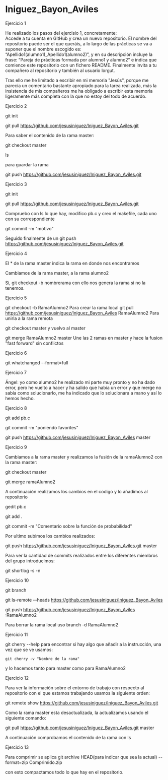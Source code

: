 # Iniguez_Bayon_Aviles
Ejercicio 1

He realizado los pasos del ejercisio 1, concretamente:  
Accede a tu cuenta en GitHub y crea un nuevo repositorio. El nombre del repositorio puede ser  el  que  queráis,  a  lo  largo  de  las  prácticas  se  va  a  suponer  que  el  nombre  escogido es: “Apellido1(alumno1)_Apellido1(alumno2)”,  y  en  su  descripción  incluye  la  frase: 
“Pareja de prácticas  formada  por alumno1 y alumno2” e indica que  comience este repositorio  con  un fichero  README.  Finalmente invita  a tu  compañero  al  repositorio  y  también  al  usuario lorgut.

Tras ello me he limitado a escribir en mi memoria "Jesús", porque me parecía un comentario bastante apropiado para la tarea realizada, más la insistencia de mis compañeros me ha obligado a escribir esta memoria ligeramente más completa con la que no estoy del todo de acuerdo.

Ejercicio 2

git init

git pull https://github.com/jesusiniguez/Iniguez_Bayon_Aviles.git

Para saber el contenido de la rama master:

git checkout master

ls 

para guardar la rama

git push https://github.com/jesusiniguez/Iniguez_Bayon_Aviles.git


Ejercicio 3


git init

git pull https://github.com/jesusiniguez/Iniguez_Bayon_Aviles.git

Compruebo con ls lo que hay, modifico pb.c y creo el makefile, cada uno con su correspondiente

git commit -m "motivo" 

Seguido finalmente de un git push https://github.com/jesusiniguez/Iniguez_Bayon_Aviles.git

Ejercicio 4

El * de la rama master indica la rama en donde nos encontramos

Cambiamos de la rama master, a la rama alumno2

Si, git checkout -b nombrerama con ello nos genera la rama si no la tenemos.

Ejercicio 5

git checkout -b RamaAlumno2 Para crear la rama local
git pull https://github.com/jesusiniguez/Iniguez_Bayon_Aviles RamaAlumno2 Para unirla a la rama remota

git checkout master y vuelvo al master

git merge RamaAlumno2 master Une las 2 ramas en master y hace la fusion "fast forward" sin conflictos

Ejercicio 6

git whatchanged --format=full

Ejercicio 7

Ángel: yo como alumno2 he realizado mi parte muy pronto y no ha dado error, pero he vuelto a hacer y ha salido que había un error y que merge no sabía como solucionarlo, me ha indicado que lo solucionara a mano y así lo hemos hecho.

Ejercicio 8

git add pb.c 

git commit -m "poniendo favorites"

git push https://github.com/jesusiniguez/Iniguez_Bayon_Aviles master

Ejercicio 9

Cambiamos a la rama master y realizamos la fusión de la ramaAlumno2 con la rama master:

git checkout master

git merge ramaAlumno2

A continuación realizamos los cambios en el codigo y lo añadimos al repositorio

gedit pb.c

git add . 

git commit -m "Comentario sobre la función de probabilidad"

Por ultimo subimos los cambios realizados:

git push https://github.com/jesusiniguez/Iniguez_Bayon_Aviles.git master

Para ver la cantidad de commits realizados entre los diferentes miembros del grupo introducimos:

git shortlog -s -n

Ejercicio 10

git branch

git ls-remote --heads https://github.com/jesusiniguez/Iniguez_Bayon_Aviles

git push https://github.com/jesusiniguez/Iniguez_Bayon_Aviles :RamaAlumno2

Para borrar la rama local uso branch -d RamaAlumno2

Ejercicio 11

git cherry --help para encontrar si hay algo que añadir a la instrucción, una vez que se ve usamos:

	git cherry -v "Nombre de la rama"

y lo hacemos tanto para master como para RamaAlumno2

Ejercicio 12

Para ver la información sobre el entorno de trabajo con respecto al repositorio con el que estamos trabajando usamos la siguiente orden:

git remote show https://github.com/jesusiniguez/Iniguez_Bayon_Aviles.git

Como la rama master esta desactualizada, la actualizamos usando el siguiente comando:

git pull https://github.com/jesusiniguez/Iniguez_Bayon_Aviles.git master

A continuación comprobamos el contenido de la rama con ls

Ejercicio 13

Para comprimir se aplica git archive HEAD(para indicar que sea la actual) --format=zip Comprimido.zip

con esto compactamos todo lo que hay en el repositorio.

